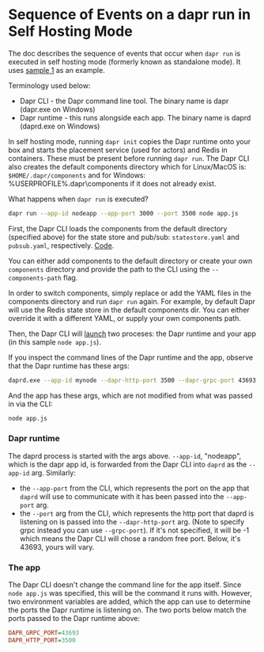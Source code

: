 # Sequence of Events on a dapr run in Self Hosting Mode

The doc describes the sequence of events that occur when `dapr run` is executed in self hosting mode (formerly known as standalone mode).  It uses [sample 1](https://github.com/dapr/samples/tree/master/1.hello-world) as an example.

Terminology used below:

- Dapr CLI - the Dapr command line tool.  The binary name is dapr (dapr.exe on Windows)
- Dapr runtime - this runs alongside each app.  The binary name is daprd (daprd.exe on Windows)

In self hosting mode, running `dapr init` copies the Dapr runtime onto your box and starts the placement service (used for actors) and Redis in containers.  These must be present before running `dapr run`. The Dapr CLI also creates the default components directory which for Linux/MacOS is: `$HOME/.dapr/components` and for Windows: %USERPROFILE%\.dapr\components if it does not already exist.

What happens when `dapr run` is executed?  

```bash
dapr run --app-id nodeapp --app-port 3000 --port 3500 node app.js
```

First, the Dapr CLI loads the components from the default directory (specified above) for the state store and pub/sub: `statestore.yaml` and `pubsub.yaml`, respectively.  [Code](https://github.com/dapr/cli/blob/51b99a988c4d1545fdc04909d6308be121a7fe0c/pkg/standalone/run.go#L196-L266).

You can either add components to the default directory or create your own `components` directory and provide the path to the CLI using the `--components-path` flag.

In order to switch components, simply replace or add the YAML files in the components directory and run `dapr run` again.
For example, by default Dapr will use the Redis state store in the default components dir. You can either override it with a different YAML, or supply your own components path.

Then, the Dapr CLI will [launch](https://github.com/dapr/cli/blob/d585612185a4a525c05fb62b86e288ccad510006/pkg/standalone/run.go#L290) two proceses: the Dapr runtime and your app (in this sample `node app.js`). 

If you inspect the command lines of the Dapr runtime and the app, observe that the Dapr runtime has these args:

```bash
daprd.exe --app-id mynode --dapr-http-port 3500 --dapr-grpc-port 43693 --log-level info --max-concurrency -1 --protocol http --app-port 3000 --placement-address localhost:50005
```

And the app has these args, which are not modified from what was passed in via the CLI:

```bash
node app.js
```

### Dapr runtime

The daprd process is started with the args above.  `--app-id`, "nodeapp", which is the dapr app id, is forwarded from the Dapr CLI into `daprd` as the `--app-id` arg.  Similarly:

- the `--app-port` from the CLI, which represents the port on the app that `daprd` will use to communicate with it has been passed into the `--app-port` arg.  
- the `--port` arg  from the CLI, which represents the http port that daprd is listening on is passed into the `--dapr-http-port` arg.  (Note to specify grpc instead you can use `--grpc-port`).  If it's not specified, it will be -1 which means the Dapr CLI will chose a random free port.  Below, it's 43693, yours will vary.

### The app

The Dapr CLI doesn't change the command line for the app itself.  Since `node app.js` was specified, this will be the command it runs with.  However, two environment variables are added, which the app can use to determine the ports the Dapr runtime is listening on.
The two ports below match the ports passed to the Dapr runtime above:

```ini
DAPR_GRPC_PORT=43693
DAPR_HTTP_PORT=3500
```
